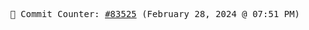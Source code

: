 <p align="center">
    <samp>
        📮 Commit Counter: <a href="https://github.com/Javascript-void0/Javascript-void0/commits/main">#83525</a> (February 28, 2024 @ 07:51 PM)
    </samp>
</p>